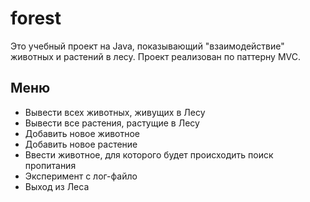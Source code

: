 # forest

Это учебный проект на Java, показывающий "взаимодействие" животных и растений в лесу. Проект реализован по паттерну MVC.

## Меню

- Вывести всех животных, живущих в Лесу
- Вывести все растения, растущие в Лесу
- Добавить новое животное
- Добавить новое растение
- Ввести животное, для которого будет происходить поиск пропитания
- Эксперимент с лог-файло
- Выход из Леса
